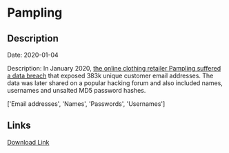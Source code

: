 # Pampling

## Description

Date: 2020-01-04

Description:
In January 2020, <a href="https://www.elespanol.com/omicrono/20200308/comprado-camiseta-pampling-cambia-contrasena-seguridad/473202676_0.html" target="_blank" rel="noopener">the online clothing retailer Pampling suffered a data breach</a> that exposed 383k unique customer email addresses. The data was later shared on a popular hacking forum and also included names, usernames and unsalted MD5 password hashes.


['Email addresses', 'Names', 'Passwords', 'Usernames']

## Links

[Download Link](https://link-to.net/1229997/170.78192629222545/dynamic/?r=cGFtcGxpbmcuY29t)